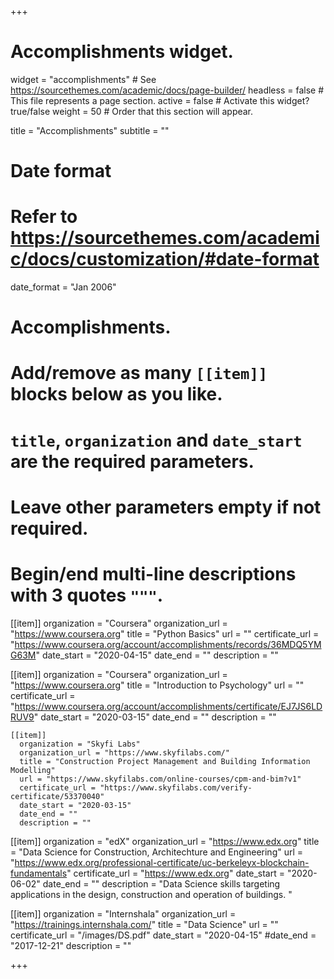 +++
# Accomplishments widget.
widget = "accomplishments"  # See https://sourcethemes.com/academic/docs/page-builder/
headless = false  # This file represents a page section.
active = false  # Activate this widget? true/false
weight = 50  # Order that this section will appear.

title = "Accomplish&shy;ments"
subtitle = ""

# Date format
#   Refer to https://sourcethemes.com/academic/docs/customization/#date-format
date_format = "Jan 2006"

# Accomplishments.
#   Add/remove as many `[[item]]` blocks below as you like.
#   `title`, `organization` and `date_start` are the required parameters.
#   Leave other parameters empty if not required.
#   Begin/end multi-line descriptions with 3 quotes `"""`.

[[item]]
  organization = "Coursera"
  organization_url = "https://www.coursera.org"
  title = "Python Basics"
  url = ""
  certificate_url = "https://www.coursera.org/account/accomplishments/records/36MDQ5YMG63M"
  date_start = "2020-04-15"
  date_end = ""
  description = ""

  [[item]]
    organization = "Coursera"
    organization_url = "https://www.coursera.org"
    title = "Introduction to Psychology"
    url = ""
    certificate_url = "https://www.coursera.org/account/accomplishments/certificate/EJ7JS6LDRUV9"
    date_start = "2020-03-15"
    date_end = ""
    description = ""

    [[item]]
      organization = "Skyfi Labs"
      organization_url = "https://www.skyfilabs.com/"
      title = "Construction Project Management and Building Information Modelling"
      url = "https://www.skyfilabs.com/online-courses/cpm-and-bim?v1"
      certificate_url = "https://www.skyfilabs.com/verify-certificate/53370040"
      date_start = "2020-03-15"
      date_end = ""
      description = ""


[[item]]
  organization = "edX"
  organization_url = "https://www.edx.org"
  title = "Data Science for Construction, Architechture and Engineering"
  url = "https://www.edx.org/professional-certificate/uc-berkeleyx-blockchain-fundamentals"
  certificate_url = "https://www.edx.org"
  date_start = "2020-06-02"
  date_end = ""
  description = "Data Science skills targeting applications in the design, construction and operation of buildings. "

[[item]]
  organization = "Internshala"
  organization_url = "https://trainings.internshala.com/"
  title = "Data Science"
  url = ""
  certificate_url = "/images/DS.pdf"
  date_start = "2020-04-15"
  #date_end = "2017-12-21"
  description = ""


+++
